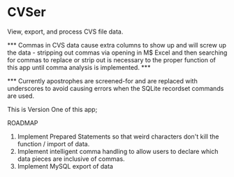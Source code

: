 # CVSer
View, export, and process CVS file data.

*** Commas in CVS data cause extra columns to show up and will screw up the data - stripping out commas via opening in M$ Excel and then searching for commas to replace or strip out is necessary to the proper function of this app until comma analysis is implemented. ***

*** Currently apostrophes are screened-for and are replaced with underscores to avoid causing errors when the SQLite recordset commands are used.

This is Version One of this app; 

ROADMAP
1.  Implement Prepared Statements so that weird characters don't kill the function / import of data.
2.  Implement intelligent comma handling to allow users to declare which data pieces are inclusive of commas.
3.  Implement MySQL export of data

###
